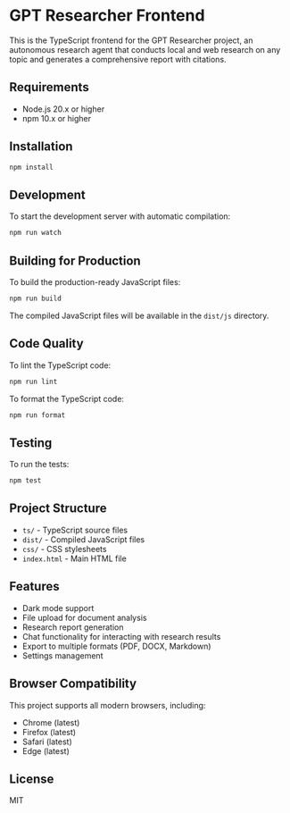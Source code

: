 # GPT Researcher Frontend

This is the TypeScript frontend for the GPT Researcher project, an autonomous research agent that conducts local and web research on any topic and generates a comprehensive report with citations.

## Requirements

- Node.js 20.x or higher
- npm 10.x or higher

## Installation

```bash
npm install
```

## Development

To start the development server with automatic compilation:

```bash
npm run watch
```

## Building for Production

To build the production-ready JavaScript files:

```bash
npm run build
```

The compiled JavaScript files will be available in the `dist/js` directory.

## Code Quality

To lint the TypeScript code:

```bash
npm run lint
```

To format the TypeScript code:

```bash
npm run format
```

## Testing

To run the tests:

```bash
npm test
```

## Project Structure

- `ts/` - TypeScript source files
- `dist/` - Compiled JavaScript files
- `css/` - CSS stylesheets
- `index.html` - Main HTML file

## Features

- Dark mode support
- File upload for document analysis
- Research report generation
- Chat functionality for interacting with research results
- Export to multiple formats (PDF, DOCX, Markdown)
- Settings management

## Browser Compatibility

This project supports all modern browsers, including:

- Chrome (latest)
- Firefox (latest)
- Safari (latest)
- Edge (latest)

## License

MIT
